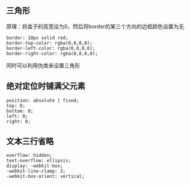 ## 三角形
原理：将盒子的高宽设为0，然后将border的某三个方向的边框颜色设置为无
```
border: 10px solid red;
border-top-color: rgba(0,0,0,0);
border-left-color: rgba(0,0,0,0);
border-right-color: rgba(0,0,0,0);
```
同时可以利用伪类来设置三角形

## 绝对定位时铺满父元素
```
position: absolute | fixed;
top: 0;
bottom: 0;
left: 0;
right: 0;
```

## 文本三行省略
```
overflow: hidden;
text-overflow: ellipsis;
display: -webkit-box;
-webkit-line-clamp: 3;
-webkit-box-orient: vertical;
```